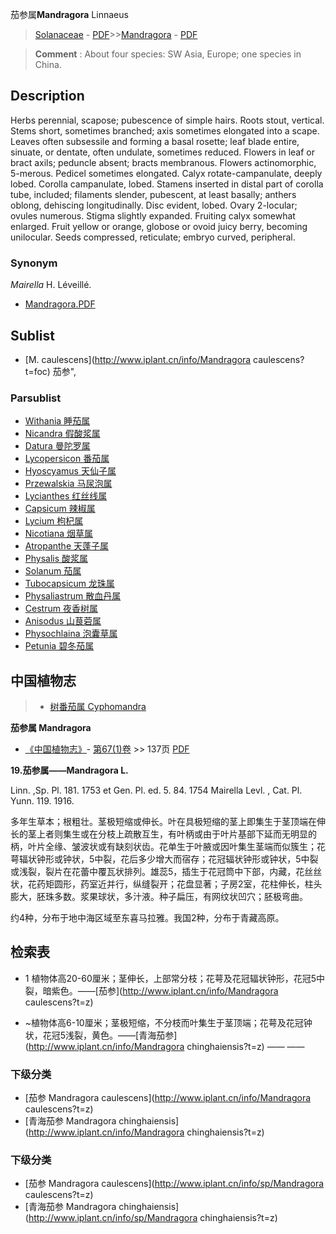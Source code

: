 茄参属**Mandragora** Linnaeus

> [Solanaceae](http://www.iplant.cn/info/Solanaceae?t=foc) - [PDF](http://www.iplant.cn/foc/pdf/Solanaceae.pdf)>>[Mandragora](http://www.iplant.cn/info/Mandragora?t=foc) - [PDF](http://www.iplant.cn/foc/pdf/Mandragora.pdf)


> **Comment** : 
> About four species: SW Asia, Europe; one species in China.

## Description

Herbs perennial, scapose; pubescence of simple hairs. Roots stout, vertical. Stems short, sometimes branched; axis sometimes elongated into a scape. Leaves often subsessile and forming a basal rosette; leaf blade entire, sinuate, or dentate, often undulate, sometimes reduced. Flowers in leaf or bract axils; peduncle absent; bracts membranous. Flowers actinomorphic, 5-merous. Pedicel sometimes elongated. Calyx rotate-campanulate, deeply lobed. Corolla campanulate, lobed. Stamens inserted in distal part of corolla tube, included; filaments slender, pubescent, at least basally; anthers oblong, dehiscing longitudinally. Disc evident, lobed. Ovary 2-locular; ovules numerous. Stigma slightly expanded. Fruiting calyx somewhat enlarged. Fruit yellow or orange, globose or ovoid juicy berry, becoming unilocular. Seeds compressed, reticulate; embryo curved, peripheral.

### Synonym
*Mairella* H. Léveillé.


* [Mandragora.PDF](http://www.iplant.cn/foc/pdf/Mandragora.pdf)

## Sublist

* [M.  caulescens](http://www.iplant.cn/info/Mandragora caulescens?t=foc) 茄参",

### Parsublist

* [Withania  睡茄属](http://www.iplant.cn/info/Withania?t=foc)
* [Nicandra  假酸浆属](http://www.iplant.cn/info/Nicandra?t=foc)
* [Datura  曼陀罗属](http://www.iplant.cn/info/Datura?t=foc)
* [Lycopersicon  番茄属](http://www.iplant.cn/info/Lycopersicon?t=foc)
* [Hyoscyamus  天仙子属](http://www.iplant.cn/info/Hyoscyamus?t=foc)
* [Przewalskia  马尿泡属](http://www.iplant.cn/info/Przewalskia?t=foc)
* [Lycianthes  红丝线属](http://www.iplant.cn/info/Lycianthes?t=foc)
* [Capsicum  辣椒属](http://www.iplant.cn/info/Capsicum?t=foc)
* [Lycium  枸杞属](http://www.iplant.cn/info/Lycium?t=foc)
* [Nicotiana  烟草属](http://www.iplant.cn/info/Nicotiana?t=foc)
* [Atropanthe  天蓬子属](http://www.iplant.cn/info/Atropanthe?t=foc)
* [Physalis  酸浆属](http://www.iplant.cn/info/Physalis?t=foc)
* [Solanum  茄属](http://www.iplant.cn/info/Solanum?t=foc)
* [Tubocapsicum  龙珠属](http://www.iplant.cn/info/Tubocapsicum?t=foc)
* [Physaliastrum  散血丹属](http://www.iplant.cn/info/Physaliastrum?t=foc)
* [Cestrum  夜香树属](http://www.iplant.cn/info/Cestrum?t=foc)
* [Anisodus  山茛菪属](http://www.iplant.cn/info/Anisodus?t=foc)
* [Physochlaina  泡囊草属](http://www.iplant.cn/info/Physochlaina?t=foc)
* [Petunia  碧冬茄属](http://www.iplant.cn/info/Petunia?t=foc)

## 中国植物志

> * [树番茄属  Cyphomandra](http://www.iplant.cn/info/Cyphomandra?t=z)


**茄参属 Mandragora**

* [《中国植物志》](http://www.iplant.cn/frps)- [第67(1)卷](http://www.iplant.cn/frps/vol/67(1)) >> 137页 [PDF](http://www.iplant.cn/frps/pdf/67(1)/137y.pdf)


**19.茄参属——Mandragora L.**

Linn. ,Sp. Pl. 181. 1753 et Gen. Pl. ed. 5. 84. 1754 Mairella Levl. , Cat. Pl. Yunn. 119. 1916.

多年生草本；根粗壮。茎极短缩或伸长。叶在具极短缩的茎上即集生于茎顶端在伸长的茎上者则集生或在分枝上疏散互生，有叶柄或由于叶片基部下延而无明显的柄，叶片全缘、皱波状或有缺刻状齿。花单生于叶腋或因叶集生茎端而似簇生；花萼辐状钟形或钟状，5中裂，花后多少增大而宿存；花冠辐状钟形或钟状，5中裂或浅裂，裂片在花蕾中覆瓦状排列。雄蕊5，插生于花冠筒中下部，内藏，花丝丝状，花药矩圆形，药室近并行，纵缝裂开；花盘显著；子房2室，花柱伸长，柱头膨大，胚珠多数。浆果球状，多汁液。种子扁压，有网纹状凹穴；胚极弯曲。

约4种，分布于地中海区域至东喜马拉雅。我国2种，分布于青藏高原。

## 检索表

* 1 植物体高20-60厘米；茎伸长，上部常分枝；花萼及花冠辐状钟形，花冠5中裂，暗紫色。——[茄参](http://www.iplant.cn/info/Mandragora caulescens?t=z)

* ~植物体高6-10厘米；茎极短缩，不分枝而叶集生于茎顶端；花萼及花冠钟状，花冠5浅裂，黄色。——[青海茄参](http://www.iplant.cn/info/Mandragora chinghaiensis?t=z)</td></tr><tr><td>&nbsp;——&nbsp;——&nbsp;</td></tr>
### 下级分类
* [茄参  Mandragora caulescens](http://www.iplant.cn/info/Mandragora caulescens?t=z)
* [青海茄参  Mandragora chinghaiensis](http://www.iplant.cn/info/Mandragora chinghaiensis?t=z)

### 下级分类
* [茄参  Mandragora caulescens](http://www.iplant.cn/info/sp/Mandragora caulescens?t=z)
* [青海茄参  Mandragora chinghaiensis](http://www.iplant.cn/info/sp/Mandragora chinghaiensis?t=z)
